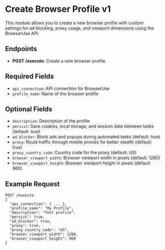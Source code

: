 # Create Browser Profile v1

This module allows you to create a new browser profile with custom settings for ad blocking, proxy usage, and viewport dimensions using the BrowserUse API.

## Endpoints
- **POST /execute**: Create a new browser profile.

## Required Fields
- `api_connection`: API connection for BrowserUse
- `profile_name`: Name of the browser profile

## Optional Fields
- `description`: Description of the profile
- `persist`: Save cookies, local storage, and session data between tasks (default: true)
- `ad_blocker`: Block ads and popups during automated tasks (default: true)
- `proxy`: Route traffic through mobile proxies for better stealth (default: true)
- `proxy_country_code`: Country code for the proxy (default: US)
- `browser_viewport_width`: Browser viewport width in pixels (default: 1280)
- `browser_viewport_height`: Browser viewport height in pixels (default: 960)

## Example Request
```
POST /execute
{
  "api_connection": { ... },
  "profile_name": "My Profile",
  "description": "Test profile",
  "persist": true,
  "ad_blocker": true,
  "proxy": true,
  "proxy_country_code": "US",
  "browser_viewport_width": 1280,
  "browser_viewport_height": 960
}
```
